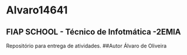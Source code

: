 

# Alvaro14641
## FIAP SCHOOL - Técnico de Infotmática  -2EMIA
Repositório para entrega de atividades.
##Autor
Álvaro de Oliveira
